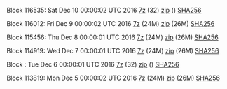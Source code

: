 Block 116535: Sat Dec 10 00:00:02 UTC 2016 [7z](https://transfer.sh/yVwUc/bootstrap.dat.20161210.7z) (32) [zip]() () [SHA256](https://transfer.sh/M6nR8/sha256.txt)

Block 116012: Fri Dec  9 00:00:02 UTC 2016 [7z](https://transfer.sh/rku19/bootstrap.dat.20161209.7z) (24M) [zip](https://transfer.sh/Lakfc/bootstrap.dat.20161209.zip) (26M) [SHA256](https://transfer.sh/5G5Br/sha256.txt)

Block 115456: Thu Dec  8 00:00:01 UTC 2016 [7z](https://transfer.sh/ZRzzx/bootstrap.dat.20161208.7z) (24M) [zip](https://transfer.sh/nmUBT/bootstrap.dat.20161208.zip) (26M) [SHA256](https://transfer.sh/10c7i/sha256.txt)

Block 114919: Wed Dec  7 00:00:01 UTC 2016 [7z](https://transfer.sh/Z0CFG/bootstrap.dat.20161207.7z) (24M) [zip](https://transfer.sh/vFFRt/bootstrap.dat.20161207.zip) (26M) [SHA256](https://transfer.sh/B1fJk/sha256.txt)

Block : Tue Dec  6 00:00:01 UTC 2016 [7z](https://transfer.sh/UzcYP/bootstrap.dat.20161206.7z) (32) [zip]() () [SHA256](https://transfer.sh/mMFiS/sha256.txt)

Block 113819: Mon Dec  5 00:00:02 UTC 2016 [7z](https://transfer.sh/9okpc/bootstrap.dat.20161205.7z) (24M) [zip](https://transfer.sh/uS1CJ/bootstrap.dat.20161205.zip) (26M) [SHA256](https://transfer.sh/Y0NjK/sha256.txt)
